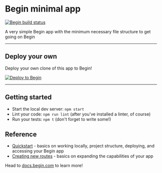 # Begin minimal app

[![Begin build status](https://buildstatus.begin.app/shiny-rc2/status.svg)](https://begin.com)

A very simple Begin app with the minimum necessary file structure to get going on Begin

---

## Deploy your own

Deploy your own clone of this app to Begin!

[![Deploy to Begin](https://static.begin.com/deploy-to-begin.svg)](https://begin.com/apps/create?template=https://github.com/begin-examples/node-minimal)

---

## Getting started
- Start the local dev server: `npm start`
- Lint your code: `npm run lint` (after you've installed a linter, of course)
- Run your tests: `npm t` (don't forget to write some!)


## Reference
- [Quickstart](https://docs.begin.com/en/guides/quickstart/) - basics on working locally, project structure, deploying, and accessing your Begin app
- [Creating new routes](https://docs.begin.com/en/functions/creating-new-functions) - basics on expanding the capabilities of your app

Head to [docs.begin.com](https://docs.begin.com/) to learn more!


